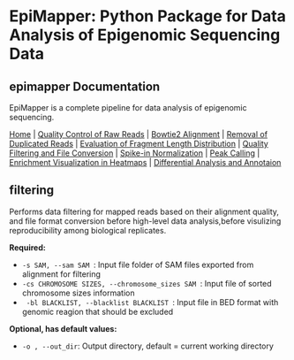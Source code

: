 # EpiMapper: Python Package for Data Analysis of Epigenomic Sequencing Data
## epimapper Documentation

EpiMapper is a complete pipeline for data analysis of epigenomic sequencing.

[Home](index.md) | [Quality Control of Raw Reads](fastqc.md) | [Bowtie2 Alignment](bowtie2_alignment.md) | [Removal of Duplicated Reads](remove_duplicates.md) | [Evaluation of Fragment Length Distribution](fragment_length.md) | [Quality Filtering and File Conversion](filtering.md) | [Spike-in Normalization](spike_in_calibration.md) | [Peak Calling](peak_calling.md) | [Enrichment Visualization in Heatmaps](heatmaps.md) | [Differential Analysis and Annotaion](differential_analysis.md)


## filtering

Performs data filtering for mapped reads based on their alignment quality, and file format conversion before high-level data analysis,before  visulizing reproducibility among biological replicates.

<p><strong>Required:</strong></p>
<ul>
  <li><code>-s SAM, --sam SAM </code>: Input file folder of SAM files exported from alignment for filtering </li>

  <li><code>-cs CHROMOSOME SIZES, --chromosome_sizes SAM </code>: Input file of sorted chromosome sizes information </li>


  <li><code> -bl BLACKLIST, --blacklist BLACKLIST </code>: Input file in BED format with genomic reagion that should be excluded </li>
</ul>

<p><strong>Optional, has default values:</strong></p>
<ul>
  <li><code>-o , --out_dir</code>: Output directory, default = current working directory </li>
</ul>
